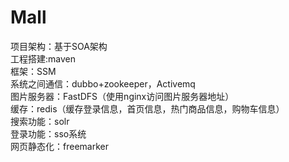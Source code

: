 # Mall
项目架构：基于SOA架构<br>
工程搭建:maven<br>
框架：SSM<br>
系统之间通信：dubbo+zookeeper，Activemq<br>
图片服务器：FastDFS（使用nginx访问图片服务器地址）<br>
缓存：redis（缓存登录信息，首页信息，热门商品信息，购物车信息）<br>
搜索功能：solr<br>
登录功能：sso系统<br>
网页静态化：freemarker<br>
